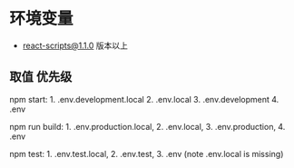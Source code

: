 # 环境变量
-  react-scripts@1.1.0 版本以上


## 取值 优先级
npm start: 
    1. .env.development.local
    2. .env.local
    3. .env.development
    4. .env

npm run build: 
    1. .env.production.local, 
    2. .env.local, 
    3. .env.production, 
    4. .env

npm test: 
    1. .env.test.local, 
    2. .env.test, 
    3. .env (note .env.local is missing)
